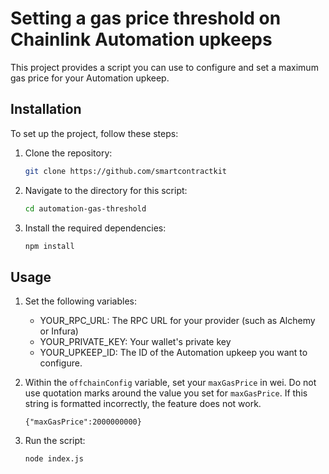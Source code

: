 # Setting a gas price threshold on Chainlink Automation upkeeps

This project provides a script you can use to configure and set a maximum gas price for your Automation upkeep. 

## Installation 
 
To set up the project, follow these steps:
 
1. Clone the repository:   
   ```bash     
   git clone https://github.com/smartcontractkit  
   ```    
1. Navigate to the directory for this script:  
   ```bash   
   cd automation-gas-threshold  
   ```
1. Install the required dependencies:    

   ```bash
   npm install
   ```

## Usage

1.  Set the following variables: 

    - YOUR_RPC_URL: The RPC URL for your provider (such as Alchemy or Infura)
    - YOUR_PRIVATE_KEY: Your wallet's private key
    - YOUR_UPKEEP_ID: The ID of the Automation upkeep you want to configure.

1.  Within the `offchainConfig` variable, set your `maxGasPrice` in wei. Do not use
    quotation marks around the value you set for `maxGasPrice`. If this string
    is formatted incorrectly, the feature does not work.

    `{"maxGasPrice":2000000000}`

1. Run the script:
    ```bash
    node index.js
    ```
